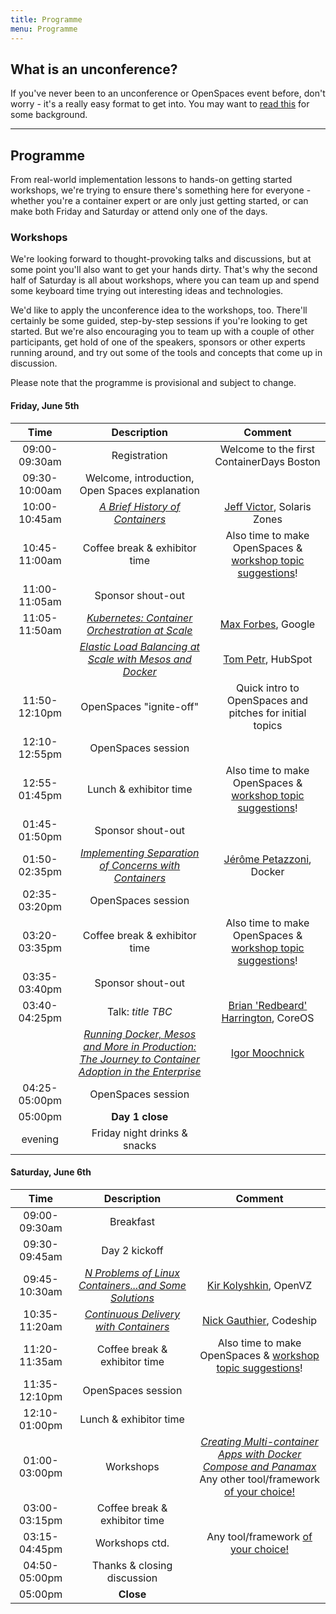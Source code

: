 ```yaml
---
title: Programme
menu: Programme
---
```


## What is an unconference?

If you've never been to an unconference or OpenSpaces event before, don't worry - it's a really easy format to get into. You may want to [read this](http://en.wikipedia.org/wiki/Unconference) for some background.

----

## Programme

From real-world implementation lessons to hands-on getting started workshops, we're trying to ensure there's something here for everyone - whether you're a container expert or are only just getting started, or can make both Friday and Saturday or attend only one of the days.

### <a name="workshops"></a>Workshops

We're looking forward to thought-provoking talks and discussions, but at some point you'll also want to get your hands dirty. That's why the second half of Saturday is all about workshops, where you can team up and spend some keyboard time trying out interesting ideas and technologies.

We'd like to apply the unconference idea to the workshops, too. There'll certainly be some guided, step-by-step sessions if you're looking to get started. But we're also encouraging you to team up with a couple of other participants, get hold of one of the speakers, sponsors or other experts running around, and try out some of the tools and concepts that come up in discussion.

Please note that the programme is provisional and subject to change.

#### Friday, June 5th

| Time    | Description          | Comment |
|:-----------:|:-------------:|:-----------:|
| 09:00-09:30am | Registration | Welcome to the first ContainerDays Boston |
| 09:30-10:00am | Welcome, introduction, Open Spaces explanation | |
| 10:00-10:45am | _[A Brief History of Containers](/programme#briefhist)_ | [Jeff Victor](../#speakers), Solaris Zones |
| 10:45-11:00am | Coffee break & exhibitor time | Also time to make OpenSpaces & [workshop topic suggestions](../#workshops)! |
| 11:00-11:05am | Sponsor shout-out | |
| 11:05-11:50am | _[Kubernetes: Container Orchestration at Scale](/programme#kubern)_ | [Max Forbes](../#speakers), Google |
| | _[Elastic Load Balancing at Scale with Mesos and Docker](/programme#elbatscale)_ | [Tom Petr](../#speakers), HubSpot |
| 11:50-12:10pm | OpenSpaces "ignite-off" | Quick intro to OpenSpaces and pitches for initial topics |
| 12:10-12:55pm | OpenSpaces session | |
| 12:55-01:45pm | Lunch & exhibitor time | Also time to make OpenSpaces & [workshop topic suggestions](../#workshops)! |
| 01:45-01:50pm | Sponsor shout-out | |
| 01:50-02:35pm | _[Implementing Separation of Concerns with Containers](/programme#sepconcerns)_ | [J&eacute;r&ocirc;me Petazzoni](../#speakers), Docker |
| 02:35-03:20pm | OpenSpaces session | |
| 03:20-03:35pm | Coffee break & exhibitor time | Also time to make OpenSpaces & [workshop topic suggestions](../#workshops)! |
| 03:35-03:40pm | Sponsor shout-out | |
| 03:40-04:25pm | Talk: _title TBC_ | [Brian 'Redbeard' Harrington](../#speakers), CoreOS |
| | _[Running Docker, Mesos and More in Production: The Journey to Container Adoption in the Enterprise](/programme#journey)_ | [Igor Moochnick](../#speakers) |
| 04:25-05:00pm | OpenSpaces session | |
| 05:00pm | **Day 1 close** | |
| evening | Friday night drinks & snacks | |

#### Saturday, June 6th

| Time    | Description          | Comment |
|:-----------:|:-------------:|:-----------:|
| 09:00-09:30am | Breakfast | |
| 09:30-09:45am | Day 2 kickoff | |
| 09:45-10:30am | _[N Problems of Linux Containers...and Some Solutions](/programme#nproblems)_ | [Kir Kolyshkin](../#speakers), OpenVZ |
| 10:35-11:20am | _[Continuous Delivery with Containers](/programme#cdwithcontainers)_ | [Nick Gauthier](../#speakers), Codeship |
| 11:20-11:35am | Coffee break & exhibitor time | Also time to make OpenSpaces & [workshop topic suggestions](../#workshops)! |
| 11:35-12:10pm | OpenSpaces session | |
| 12:10-01:00pm | Lunch & exhibitor time | |
| 01:00-03:00pm | Workshops | _[Creating Multi-container Apps with Docker Compose and Panamax](/programme#dcpana)_ <br/>Any other tool/framework [of your choice!](../#workshops) |
| 03:00-03:15pm | Coffee break & exhibitor time | |
| 03:15-04:45pm | Workshops ctd. | Any tool/framework [of your choice!](../#workshops) |
| 04:50-05:00pm | Thanks & closing discussion | |
| 05:00pm | **Close** | |
